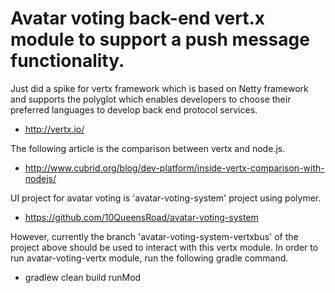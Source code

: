 # Avatar voting back-end vert.x module to support a push message functionality.

Just did a spike for vertx framework which is based on Netty framework and supports the polyglot which enables developers to choose their preferred languages to develop back end protocol services.
- http://vertx.io/

The following article is the comparison between vertx and node.js.
- http://www.cubrid.org/blog/dev-platform/inside-vertx-comparison-with-nodejs/

UI project for avatar voting is 'avatar-voting-system' project using polymer.
- https://github.com/10QueensRoad/avatar-voting-system

However, currently the branch 'avatar-voting-system-vertxbus' of the project above should be used to interact with this vertx module.
In order to run avatar-voting-vertx module, run the following gradle command.

- gradlew clean build runMod